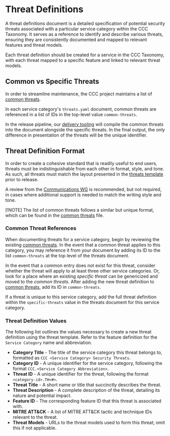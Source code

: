 # Threat Definitions

A threat definitions document is a detailed specification of potential security threats associated with a particular service category within the CCC Taxonomy. It serves as a reference to identify and describe various threats, ensuring they are consistently documented and mapped to relevant features and threat models.

Each threat definition should be created for a service in the CCC Taxonomy, with each threat mapped to a specific feature and linked to relevant threat models.

## Common vs Specific Threats

In order to streamline maintenance, the CCC project maintains a list of [common threats].

In each service category's `threats.yaml` document, common threats are referenced in a list of IDs in the top-level value `common-threats`.

In the release pipeline, our [delivery tooling] will compile the common threats into the document alongside the specific threats. In the final output, the only difference in presentation of the threats will be the unique identifier.

## Threat Definition Format

In order to create a cohesive standard that is readily useful to end users, threats must be indistinguishable from each other in format, style, and tone. As such, all threats must match the layout presented in the [threats template] prior to release.

A review from the [Communications WG] is recommended, but not required, in cases where additional support is needed to match the writing style and tone.

[!NOTE] The list of common threats follows a similar but unique format, which can be found in the [common threats] file.

### Common Threat References

When documenting threats for a service category, begin by reviewing the existing [common threats]. In the event that a common threat applies to this category, you may reference it from your document by adding its ID to the list `common-threats` at the top level of the threats document.

In the event that a common entry does not exist for this threat, consider whether the threat will apply to at least three other service categories. Or, look for a place where an existing _specific threat_ can be genericized and moved to the _common threats_. After adding the new threat definition to [common threats], add its ID in `common-threats`.

If a threat is unique to this service category, add the full threat definition within the `specific-threats` value in the threats document for this service category.

### Threat Definition Values

The following list outlines the values necessary to create a new threat definition using the threat template. Refer to the feature definition for the `Service Category` name and abbreviation.

- **Category Title** - The title of the service category this threat belongs to, formatted as `CCC <Service Category> Security Threats`.
- **Category ID** - A unique identifier for the service category, following the format `CCC.<Service Category Abbreviation>`. 
- **Threat ID** - A unique identifier for the threat, following the format `<category-id>.TH<#>`.
- **Threat Title** - A short name or title that succinctly describes the threat.
- **Threat Description** - A complete description of the threat, detailing its nature and potential impact.
- **Feature ID** - The corresponding feature ID that this threat is associated with.
- **MITRE ATT&CK** - A list of MITRE ATT&CK tactic and technique IDs relevant to the threat.
- **Threat Models** - URLs to the threat models used to form this threat; omit this if not applicable.

[common threats]: /services/common-threats.yaml
[Communications WG]: ../../working-groups/communications/charter.md
[delivery tooling]: /delivery-tooling
[threats template]: ../templates/threats.yaml
